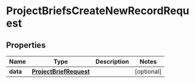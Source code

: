 

# ProjectBriefsCreateNewRecordRequest


## Properties

| Name | Type | Description | Notes |
|------------ | ------------- | ------------- | -------------|
|**data** | [**ProjectBriefRequest**](ProjectBriefRequest.md) |  |  [optional] |



